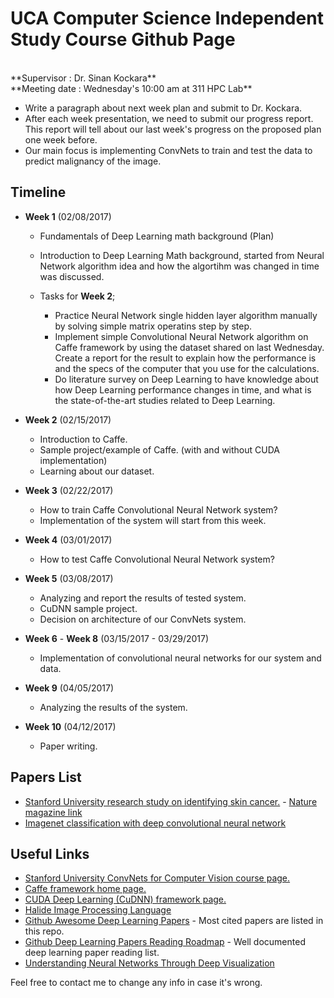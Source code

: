 # UCA Computer Science Independent Study Course Github Page
<br>
**Supervisor : Dr. Sinan Kockara**
<br>
**Meeting date : Wednesday's 10:00 am at 311 HPC Lab**

 - Write a paragraph about next week plan and submit to Dr. Kockara.
 - After each week presentation, we need to submit our progress report. This report will tell about our last week's progress on the proposed plan one week before.
 - Our main focus is implementing ConvNets to train and test the data to predict malignancy of the image.


 ## Timeline


 - **Week 1** (02/08/2017)
	- Fundamentals of Deep Learning math background (Plan)

	- Introduction to Deep Learning Math background, started from Neural Network algorithm idea and how the algortihm was changed in time was discussed.
	- Tasks for **Week 2**;
		- Practice Neural Network single hidden layer algorithm manually by solving simple matrix operatins step by step.
		- Implement simple Convolutional Neural Network algorithm on Caffe framework by using the dataset shared on last Wednesday. Create a report for the result to explain how the performance is and the specs of the computer that you use for the calculations. 
		- Do literature survey on Deep Learning to have knowledge about how Deep Learning performance changes in time, and what is the state-of-the-art studies related to Deep Learning.

 - **Week 2** (02/15/2017)
	- Introduction to Caffe.
	- Sample project/example of Caffe. (with and without CUDA implementation)
	- Learning about our dataset. 

 - **Week 3** (02/22/2017)
	- How to train Caffe Convolutional Neural Network system?
	- Implementation of the system will start from this week.

 - **Week 4** (03/01/2017)
	- How to test Caffe Convolutional Neural Network system?

 - **Week 5** (03/08/2017)
	- Analyzing and report the results of tested system. 
	- CuDNN sample project.
	- Decision on architecture of our ConvNets system.

 - **Week 6** - **Week 8** (03/15/2017 - 03/29/2017)
	- Implementation of convolutional neural networks for our system and data.

 - **Week 9** (04/05/2017)
	- Analyzing the results of the system.

 - **Week 10** (04/12/2017)
	- Paper writing.

 ## Papers List
 - [Stanford University research study on identifying skin cancer.](http://news.stanford.edu/2017/01/25/artificial-intelligence-used-identify-skin-cancer/) - [Nature magazine link](http://www.nature.com/nature/journal/v542/n7639/pdf/nature21056.pdf)
 - [Imagenet classification with deep convolutional neural network](http://papers.nips.cc/paper/4824-imagenet-classification-with-deep-convolutional-neural-networks.pdf)

 ## Useful Links
 - [Stanford University ConvNets for Computer Vision course page.](http://cs231n.stanford.edu/)
 - [Caffe framework home page.](http://caffe.berkeleyvision.org/)
 - [CUDA Deep Learning (CuDNN) framework page.](https://developer.nvidia.com/cudnn)
 - [Halide Image Processing Language](http://halide-lang.org/)
 - [Github Awesome Deep Learning Papers](https://github.com/terryum/awesome-deep-learning-papers) - Most cited papers are listed in this repo.
 - [Github Deep Learning Papers Reading Roadmap](https://github.com/songrotek/Deep-Learning-Papers-Reading-Roadmap) - Well documented deep learning paper reading list.
 - [Understanding Neural Networks Through Deep Visualization](https://arxiv.org/pdf/1506.06579.pdf)


Feel free to contact me to change any info in case it's wrong.
